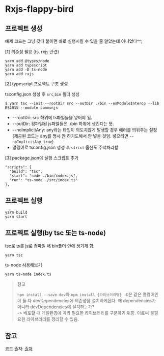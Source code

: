 # Rxjs-flappy-bird

## 프로젝트 생성
예제 코드는 그냥 갖다 붙이면 바로 실행시킬 수 있을 줄 알았는데 아니었다^^;  

[1] 의존성 필요 (ts, rxjs 관련)
```
yarn add @types/node
yarn add typescript
yarn add -D ts-node
yarn add rxjs
```

[2] typescript 프로젝트 구조 생성

tsconfig.json 생성 후 `src`,`bin` 폴더 생성
```
$ yarn tsc --init --rootDir src --outDir ./bin --esModuleInterop --lib ES2015 --module commonjs
```
* --rootDir: src 하위에 ts파일들을 넣어야 됨.
* --outDir: 컴파일된 js파일들은 ./bin 하위에 생긴다는 뜻.
* --noImplicitAny: any라는 타입이 의도치않게 발생할 경우 에러를 띄워주는 설정 (제공된 코드는 any를 명시 안 하기도해서 안 넣을 것임. 넣으려면 `--noImplicitAny true`)
* 명령어로 tsconfig.json 생성 후 `strict` 옵션도 주석처리함

[3] package.json에 실행 스크립트 추가
```
"scripts": {
  "build": "tsc",
  "start": "node ./bin/index.js",
  "run": "ts-node ./src/index.ts"
},
```

## 프로젝트 실행

```
yarn build
yarn start
```
## 프로젝트 실행(by tsc 또는 ts-node)
tsc로 ts를 js로 컴파일 해 bin폴더 안에 생기게 함.
```
yarn tsc
```

ts-node 사용해보기
```
yarn ts-node index.ts
```

> 참고
>
>  `npm install --save-dev`와 `npm install {라이브러리명} -D`은 같은 명령어인데 둘 다 devDependencies에 의존성을 설치하게된다. 왜 dependencies가 아니라 devDependencies에 설치하는가?  
-> 배포할 때 개발환경에 따라 필요한 라이브러리를 구분하기 위함. 이로써 불필요한 라이브러리를 정리할 수 있음.


## 참고
코드 출처: [출처](https://junwoo45.gitbook.io/learn-rxjs-korean/learn-rxjs/recipes/flappy-bird-game)
